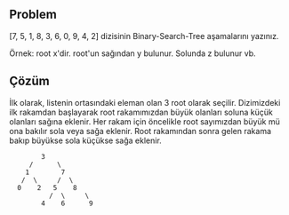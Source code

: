 ## Problem
[7, 5, 1, 8, 3, 6, 0, 9, 4, 2] dizisinin Binary-Search-Tree aşamalarını yazınız.

Örnek: root x'dir. root'un sağından y bulunur. Solunda z bulunur vb.

## Çözüm

İlk olarak, listenin ortasındaki eleman olan 3 root olarak seçilir.
Dizimizdeki ilk rakamdan başlayarak root rakamımızdan büyük olanları soluna küçük olanları sağına eklenir.
Her rakam için öncelikle root sayımızdan büyük mü ona bakılır sola veya sağa eklenir.
Root rakamından sonra gelen rakama bakıp büyükse sola küçükse sağa eklenir.

~~~
        3
     /      \
    1        7
   /  \     /  \
  0    2   5    8
          /  \     \
        4    6      9     
~~~

